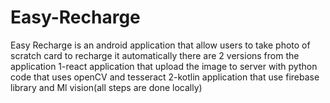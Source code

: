 # Easy-Recharge
Easy Recharge is an android application that allow users to take photo of scratch card to recharge it automatically 
there are 2 versions from the application 
1-react application that upload the image to server with python code that uses openCV and tesseract
2-kotlin application that use firebase library and Ml vision(all steps are done locally)

